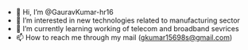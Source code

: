 - 👋 Hi, I’m @GauravKumar-hr16
- 👀 I’m interested in new technologies related to manufacturing sector
- 🌱 I’m currently learning working of telecom and broadband sevrices
- 📫 How to reach me through my mail (gkumar15698s@gmail.com)

<!---
GauravKumar-hr16/GauravKumar-hr16 is a ✨ special ✨ repository because its `README.md` (this file) appears on your GitHub profile.
You can click the Preview link to take a look at your changes.
--->
